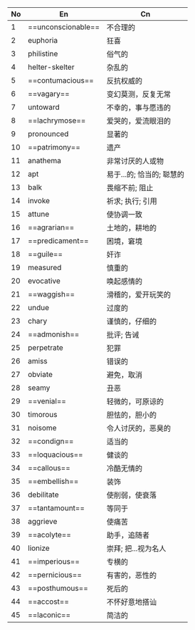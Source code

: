| No  | En                 | Cn               |
| --- | ------------------ | ---------------- |
| 1   | ==unconscionable== | 不合理的             |
| 2   | euphoria           | 狂喜               |
| 3   | philistine         | 俗气的              |
| 4   | helter-skelter     | 杂乱的              |
| 5   | ==contumacious==   | 反抗权威的            |
| 6   | ==vagary==         | 变幻莫测，反复无常        |
| 7   | untoward           | 不幸的，事与愿违的        |
| 8   | ==lachrymose==     | 爱哭的，爱流眼泪的        |
| 9   | pronounced         | 显著的              |
| 10  | ==patrimony==      | 遗产               |
| 11  | anathema           | 非常讨厌的人或物         |
| 12  | apt                | 易于...的; 恰当的; 聪慧的 |
| 13  | balk               | 畏缩不前; 阻止         |
| 14  | invoke             | 祈求; 执行; 引用       |
| 15  | attune             | 使协调一致            |
| 16  | ==agrarian==       | 土地的，耕地的          |
| 17  | ==predicament==    | 困境，窘境            |
| 18  | ==guile==          | 奸诈               |
| 19  | measured           | 慎重的              |
| 20  | evocative          | 唤起感情的            |
| 21  | ==waggish==        | 滑稽的，爱开玩笑的        |
| 22  | undue              | 过度的              |
| 23  | chary              | 谨慎的，仔细的          |
| 24  | ==admonish==       | 批评; 告诫           |
| 25  | perpetrate         | 犯罪               |
| 26  | amiss              | 错误的              |
| 27  | obviate            | 避免，取消            |
| 28  | seamy              | 丑恶               |
| 29  | ==venial==         | 轻微的，可原谅的         |
| 30  | timorous           | 胆怯的，胆小的          |
| 31  | noisome            | 令人讨厌的，恶臭的        |
| 32  | ==condign==        | 适当的              |
| 33  | ==loquacious==     | 健谈的              |
| 34  | ==callous==        | 冷酷无情的            |
| 35  | ==embellish==      | 装饰               |
| 36  | debilitate         | 使削弱，使衰落          |
| 37  | ==tantamount==     | 等同于              |
| 38  | aggrieve           | 使痛苦              |
| 39  | ==acolyte==        | 助手，追随者           |
| 40  | lionize            | 崇拜; 把...视为名人     |
| 41  | ==imperious==      | 专横的              |
| 42  | ==pernicious==     | 有害的，恶性的          |
| 43  | ==posthumous==     | 死后的              |
| 44  | ==accost==         | 不怀好意地搭讪          |
| 45  | ==laconic==        | 简洁的              |
